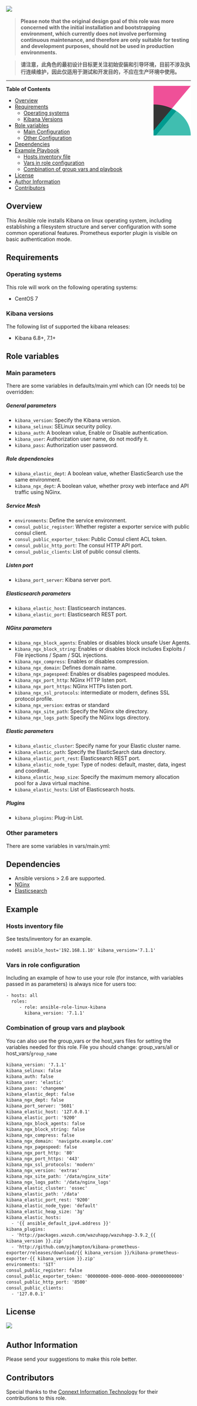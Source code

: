 ![](https://img.shields.io/badge/Ansible-kibana-green.svg?logo=angular&style=for-the-badge)

>__Please note that the original design goal of this role was more concerned with the initial installation and bootstrapping environment, which currently does not involve performing continuous maintenance, and therefore are only suitable for testing and development purposes,  should not be used in production environments.__

>__请注意，此角色的最初设计目标更关注初始安装和引导环境，目前不涉及执行连续维护，因此仅适用于测试和开发目的，不应在生产环境中使用。__
___

<p><img src="https://raw.githubusercontent.com/goldstrike77/goldstrike77.github.io/master/img/logo/logo_kibana.png" align="right" /></p>

__Table of Contents__

- [Overview](#overview)
- [Requirements](#requirements)
  * [Operating systems](#operating-systems)
  * [Kibana Versions](#kibana-versions)
- [ Role variables](#Role-variables)
  * [Main Configuration](#Main-parameters)
  * [Other Configuration](#Other-parameters)
- [Dependencies](#dependencies)
- [Example Playbook](#example-playbook)
  * [Hosts inventory file](#Hosts-inventory-file)
  * [Vars in role configuration](#vars-in-role-configuration)
  * [Combination of group vars and playbook](#combination-of-group-vars-and-playbook)
- [License](#license)
- [Author Information](#author-information)
- [Contributors](#Contributors)

## Overview
This Ansible role installs Kibana on linux operating system, including establishing a filesystem structure and server configuration with some common operational features.
Prometheus exporter plugin is visible on basic authentication mode.

## Requirements
### Operating systems
This role will work on the following operating systems:

  * CentOS 7

### Kibana versions

The following list of supported the kibana releases:

  * Kibana 6.8+, 7.1+

## Role variables
### Main parameters #
There are some variables in defaults/main.yml which can (Or needs to) be overridden:

##### General parameters
* `kibana_version`: Specify the Kibana version.
* `kibana_selinux`: SELinux security policy.
* `kibana_auth`: A boolean value, Enable or Disable authentication.
* `kibana_user`: Authorization user name, do not modify it.
* `kibana_pass`: Authorization user password.

##### Role dependencies
* `kibana_elastic_dept`: A boolean value, whether ElasticSearch use the same environment.
* `kibana_ngx_dept`: A boolean value, whether proxy web interface and API traffic using NGinx.

##### Service Mesh
* `environments`: Define the service environment.
* `consul_public_register`: Whether register a exporter service with public consul client.
* `consul_public_exporter_token`: Public Consul client ACL token.
* `consul_public_http_port`: The consul HTTP API port.
* `consul_public_clients`: List of public consul clients.

##### Listen port
* `kibana_port_server`: Kibana server port.

##### Elasticsearch parameters
* `kibana_elastic_host`: Elasticsearch instances.
* `kibana_elastic_port`: Elasticsearch REST port.

##### NGinx parameters
* `kibana_ngx_block_agents`: Enables or disables block unsafe User Agents.
* `kibana_ngx_block_string`: Enables or disables block includes Exploits / File injections / Spam / SQL injections.
* `kibana_ngx_compress`: Enables or disables compression.
* `kibana_ngx_domain`: Defines domain name.
* `kibana_ngx_pagespeed`: Enables or disables pagespeed modules.
* `kibana_ngx_port_http`: NGinx HTTP listen port.
* `kibana_ngx_port_https`: NGinx HTTPs listen port.
* `kibana_ngx_ssl_protocols`: intermediate or modern, defines SSL protocol profile.
* `kibana_ngx_version`: extras or standard
* `kibana_ngx_site_path`: Specify the NGinx site directory.
* `kibana_ngx_logs_path`: Specify the NGinx logs directory.

##### Elastic parameters
* `kibana_elastic_cluster`: Specify name for your Elastic cluster name.
* `kibana_elastic_path`: Specify the ElasticSearch data directory.
* `kibana_elastic_port_rest`: Elasticsearch REST port.
* `kibana_elastic_node_type`: Type of nodes: default, master, data, ingest and coordinat.
* `kibana_elastic_heap_size`: Specify the maximum memory allocation pool for a Java virtual machine.
* `kibana_elastic_hosts`: List of Elasticsearch hosts.

##### Plugins
* `kibana_plugins`: Plug-in List.

### Other parameters
There are some variables in vars/main.yml:

## Dependencies
- Ansible versions > 2.6 are supported.
- [NGinx](https://github.com/goldstrike77/ansible-role-linux-nginx.git)
- [Elasticsearch](https://github.com/goldstrike77/ansible-role-linux-elasticsearch.git)

## Example

### Hosts inventory file
See tests/inventory for an example.

    node01 ansible_host='192.168.1.10' kibana_version='7.1.1'

### Vars in role configuration
Including an example of how to use your role (for instance, with variables passed in as parameters) is always nice for users too:

    - hosts: all
      roles:
         - role: ansible-role-linux-kibana
           kibana_version: '7.1.1'

### Combination of group vars and playbook
You can also use the group_vars or the host_vars files for setting the variables needed for this role. File you should change: group_vars/all or host_vars/`group_name`

    kibana_version: '7.1.1'
    kibana_selinux: false
    kibana_auth: false
    kibana_user: 'elastic'
    kibana_pass: 'changeme'
    kibana_elastic_dept: false
    kibana_ngx_dept: false
    kibana_port_server: '5601'
    kibana_elastic_host: '127.0.0.1'
    kibana_elastic_port: '9200'
    kibana_ngx_block_agents: false
    kibana_ngx_block_string: false
    kibana_ngx_compress: false
    kibana_ngx_domain: 'navigate.example.com'
    kibana_ngx_pagespeed: false
    kibana_ngx_port_http: '80'
    kibana_ngx_port_https: '443'
    kibana_ngx_ssl_protocols: 'modern'
    kibana_ngx_version: 'extras'
    kibana_ngx_site_path: '/data/nginx_site'
    kibana_ngx_logs_path: '/data/nginx_logs'
    kibana_elastic_cluster: 'ossec'
    kibana_elastic_path: '/data'
    kibana_elastic_port_rest: '9200'
    kibana_elastic_node_type: 'default'
    kibana_elastic_heap_size: '3g'
    kibana_elastic_hosts:
      - '{{ ansible_default_ipv4.address }}'
    kibana_plugins:
      - 'http://packages.wazuh.com/wazuhapp/wazuhapp-3.9.2_{{ kibana_version }}.zip'
      - 'http://github.com/pjhampton/kibana-prometheus-exporter/releases/download/{{ kibana_version }}/kibana-prometheus-exporter-{{ kibana_version }}.zip'
    environments: 'SIT'
    consul_public_register: false
    consul_public_exporter_token: '00000000-0000-0000-0000-000000000000'
    consul_public_http_port: '8500'
    consul_public_clients:
      - '127.0.0.1'

## License
![](https://img.shields.io/badge/MIT-purple.svg?style=for-the-badge)

## Author Information
Please send your suggestions to make this role better.

## Contributors
Special thanks to the [Connext Information Technology](http://www.connext.com.cn) for their contributions to this role.
